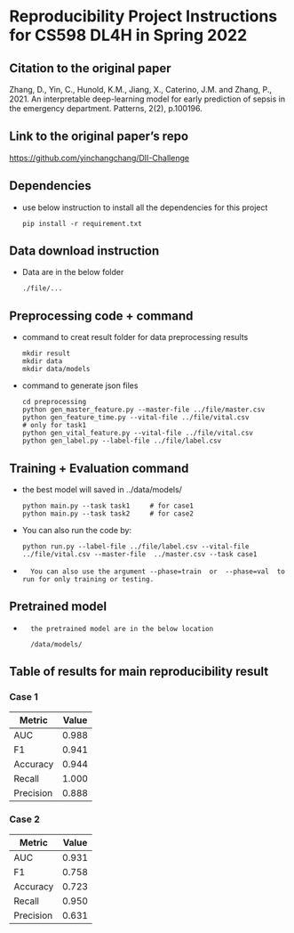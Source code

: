 # Reproducibility Project Instructions for CS598 DL4H in Spring 2022

## Citation to the original paper

Zhang, D., Yin, C., Hunold, K.M., Jiang, X., Caterino, J.M. and Zhang, P., 2021.
An interpretable deep-learning model for early prediction of sepsis in the emergency department. Patterns, 2(2), p.100196.

## Link to the original paper’s repo

https://github.com/yinchangchang/DII-Challenge


## Dependencies
-	use below instruction to install all the dependencies for this project
	
		pip install -r requirement.txt

## Data download instruction
-	Data are in the below folder
		
		./file/...
## Preprocessing code + command

-	command to creat result folder for data preprocessing results

		mkdir result
		mkdir data
		mkdir data/models

-	command to generate json files 

		cd preprocessing
		python gen_master_feature.py --master-file ../file/master.csv
		python gen_feature_time.py --vital-file ../file/vital.csv				# only for task1
		python gen_vital_feature.py --vital-file ../file/vital.csv
		python gen_label.py --label-file ../file/label.csv

## Training + Evaluation command
-	the best model will saved in ../data/models/
		
		python main.py --task task1		# for case1
		python main.py --task task2		# for case2

-	You can also run the code by:

		python run.py --label-file ../file/label.csv --vital-file ../file/vital.csv --master-file  ../master.csv --task case1

-       You can also use the argument --phase=train  or  --phase=val  to run for only training or testing. 
 
## Pretrained model
-       the pretrained model are in the below location
       		
		/data/models/

## Table of results for main reproducibility result 

### Case 1
	
|     Metric    |    Value      |
| ------------- | ------------- |
|      AUC      |     0.988     |
|      F1       |     0.941     |
|    Accuracy   |     0.944     |
|    Recall     |     1.000     |
|    Precision  |     0.888     |
		
### Case 2

|     Metric    |    Value      |
| ------------- | ------------- |
|      AUC      |     0.931     |
|      F1       |     0.758     |
|    Accuracy   |     0.723     |
|    Recall     |     0.950     |
|    Precision  |     0.631     |
		
	
		

